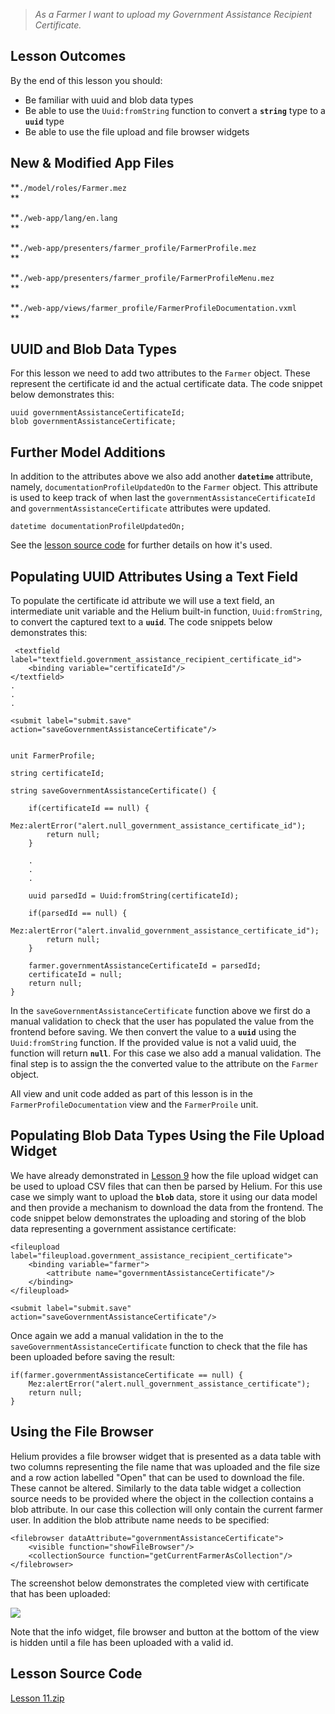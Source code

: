 > _As a Farmer I want to upload my Government Assistance Recipient Certificate._

## Lesson Outcomes

By the end of this lesson you should:

  * Be familiar with uuid and blob data types
  * Be able to use the `Uuid:fromString` function to convert a **`string`** type to a **`uuid`** type
  * Be able to use the file upload and file browser widgets



## New & Modified App Files

**`./model/roles/Farmer.mez`  
**

**`./web-app/lang/en.lang`  
**

**`./web-app/presenters/farmer_profile/FarmerProfile.mez`  
**

**`./web-app/presenters/farmer_profile/FarmerProfileMenu.mez`  
**

**`./web-app/views/farmer_profile/FarmerProfileDocumentation.vxml`  
**

## UUID and Blob Data Types

For this lesson we need to add two attributes to the `Farmer` object. These represent the certificate id and the actual certificate data. The code snippet below demonstrates this:
    
    
    uuid governmentAssistanceCertificateId;
    blob governmentAssistanceCertificate;

## Further Model Additions

In addition to the attributes above we also add another **`datetime`** attribute, namely, `documentationProfileUpdatedOn` to the `Farmer` object. This attribute is used to keep track of when last the `governmentAssistanceCertificateId` and `governmentAssistanceCertificate` attributes were updated. 
    
    
    datetime documentationProfileUpdatedOn;

See the [lesson source code](https://mezzaninewiki.atlassian.net/wiki/display/HTUT/Lesson+11%3A+FileBrowser%2C+UUID%2C+fromString#Lesson11:FileBrowser,UUID,fromString-LessonSourceCode) for further details on how it's used.

## Populating UUID Attributes Using a Text Field

To populate the certificate id attribute we will use a text field, an intermediate unit variable and the Helium built-in function, `Uuid:fromString`, to convert the captured text to a **`uuid`**. The code snippets below demonstrates this:
    
    
     <textfield label="textfield.government_assistance_recipient_certificate_id">
    	<binding variable="certificateId"/>
    </textfield>		
    .
    .
    .
    
    <submit label="submit.save" action="saveGovernmentAssistanceCertificate"/>
    
    
    unit FarmerProfile;
    
    string certificateId;
    
    string saveGovernmentAssistanceCertificate() {
    	
    	if(certificateId == null) {
    		Mez:alertError("alert.null_government_assistance_certificate_id");
    		return null;
    	}
    	
    	.
    	.
    	.
    	
    	uuid parsedId = Uuid:fromString(certificateId);
     
    	if(parsedId == null) {
    		Mez:alertError("alert.invalid_government_assistance_certificate_id");
    		return null;
    	}
    
    	farmer.governmentAssistanceCertificateId = parsedId;
    	certificateId = null;
    	return null;
    }

In the `saveGovernmentAssistanceCertificate` function above we first do a manual validation to check that the user has populated the value from the frontend before saving. We then convert the value to a **`uuid`** using the `Uuid:fromString` function. If the provided value is not a valid uuid, the function will return **`null`**. For this case we also add a manual validation. The final step is to assign the the converted value to the attribute on the `Farmer` object. 

All view and unit code added as part of this lesson is in the `FarmerProfileDocumentation` view and the `FarmerProile` unit.

## Populating Blob Data Types Using the File Upload Widget

We have already demonstrated in [Lesson 9](/wiki/spaces/HTUT/pages/5734997/Lesson+09+CSV+Upload+and+Parsing) how the file upload widget can be used to upload CSV files that can then be parsed by Helium. For this use case we simply want to upload the **`blob`** data, store it using our data model and then provide a mechanism to download the data from the frontend. The code snippet below demonstrates the uploading and storing of the blob data representing a government assistance certificate:
    
    
    <fileupload label="fileupload.government_assistance_recipient_certificate">
    	<binding variable="farmer">
    		<attribute name="governmentAssistanceCertificate"/>
    	</binding>
    </fileupload>
    		
    <submit label="submit.save" action="saveGovernmentAssistanceCertificate"/>

Once again we add a manual validation in the to the `saveGovernmentAssistanceCertificate` function to check that the file has been uploaded before saving the result:
    
    
    if(farmer.governmentAssistanceCertificate == null) {
    	Mez:alertError("alert.null_government_assistance_certificate");
    	return null;
    }

## Using the File Browser

Helium provides a file browser widget that is presented as a data table with two columns representing the file name that was uploaded and the file size and a row action labelled "Open" that can be used to download the file. These cannot be altered. Similarly to the data table widget a collection source needs to be provided where the object in the collection contains a blob attribute. In our case this collection will only contain the current farmer user. In addition the blob attribute name needs to be specified:
    
    
    <filebrowser dataAttribute="governmentAssistanceCertificate">
    	<visible function="showFileBrowser"/>
    	<collectionSource function="getCurrentFarmerAsCollection"/>
    </filebrowser>

The screenshot below demonstrates the completed view with certificate that has been uploaded:

![](https://mezzaninewiki.atlassian.net/wiki/download/attachments/5737864/Screenshot%202017-02-21%2014.59.52.png?version=1&modificationDate=1487689235181&cacheVersion=1&api=v2)

Note that the info widget, file browser and button at the bottom of the view is hidden until a file has been uploaded with a valid id.

## Lesson Source Code

[Lesson 11.zip](/wiki/download/attachments/5737864/Lesson%2011.zip?version=4&modificationDate=1500292608079&cacheVersion=1&api=v2)
